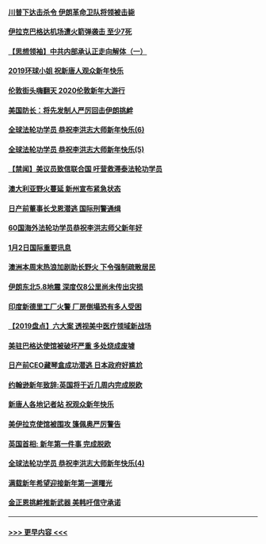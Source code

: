 #### [川普下达击杀令 伊朗革命卫队将领被击毙](../pages/prog202/a102741911.md?t=01031555) 
#### [伊拉克巴格达机场遭火箭弹袭击 至少7死](../pages/prog202/a102744115.md?t=01031555) 
#### [【思想领袖】中共内部承认正走向解体（一）](../pages/prog202/a102744097.md?t=01031555) 
#### [2019环球小姐 祝新唐人观众新年快乐](../pages/prog202/a102744043.md?t=01031555) 
#### [伦敦街头嗨翻天 2020伦敦新年大游行](../pages/prog202/a102743925.md?t=01031555) 
#### [美国防长：将先发制人严厉回击伊朗挑衅](../pages/prog202/a102743930.md?t=01031555) 
#### [全球法轮功学员 恭祝李洪志大师新年快乐(6)](../pages/prog202/a102743899.md?t=01031555) 
#### [全球法轮功学员 恭祝李洪志大师新年快乐(5)](../pages/prog202/a102743766.md?t=01031555) 
#### [【禁闻】美议员致信联合国 吁营救滞泰法轮功学员](../pages/prog202/a102743781.md?t=01031555) 
#### [澳大利亚野火蔓延 新州宣布紧急状态](../pages/prog202/a102743681.md?t=01031555) 
#### [日产前董事长戈恩潜逃 国际刑警通缉](../pages/prog202/a102743676.md?t=01031555) 
#### [60国海外法轮功学员恭祝李洪志师父新年好](../pages/prog202/a102743628.md?t=01031555) 
#### [1月2日国际重要讯息](../pages/prog202/a102743488.md?t=01031555) 
#### [澳洲本周末热浪加剧助长野火 下令强制疏散居民](../pages/prog202/a102743421.md?t=01031555) 
#### [伊朗东北5.8地震 深度仅8公里尚未传出灾损](../pages/prog202/a102743396.md?t=01031555) 
#### [印度新德里工厂火警 厂房倒塌恐有多人受困](../pages/prog202/a102743386.md?t=01031555) 
#### [【2019盘点】六大案 透视美中医疗领域新战场](../pages/prog202/a102743227.md?t=01031555) 
#### [美驻巴格达使馆被破坏严重 多处烧成废墟](../pages/prog202/a102743244.md?t=01031555) 
#### [日产前CEO藏琴盒成功潜逃 日本政府好尴尬](../pages/prog202/a102742937.md?t=01031555) 
#### [约翰逊新年致辞:英国将于近几周内完成脱欧](../pages/prog202/a102742956.md?t=01031555) 
#### [新唐人各地记者站 祝观众新年快乐](../pages/prog202/a102742785.md?t=01031555) 
#### [美伊拉克使馆被围攻 篷佩奥严厉警告](../pages/prog202/a102742994.md?t=01031555) 
#### [英国首相: 新年第一件事 完成脱欧](../pages/prog202/a102742907.md?t=01031555) 
#### [全球法轮功学员 恭祝李洪志大师新年快乐(4)](../pages/prog202/a102742900.md?t=01031555) 
#### [满载新年希望迎接新年第一道曙光](../pages/prog202/a102742809.md?t=01031555) 
#### [金正恩挑衅推新武器 美韩吁信守承诺](../pages/prog202/a102742799.md?t=01031555) 

----
#### [ >>> 更早内容 <<< ](../indexes/prog202-earlier.md)
